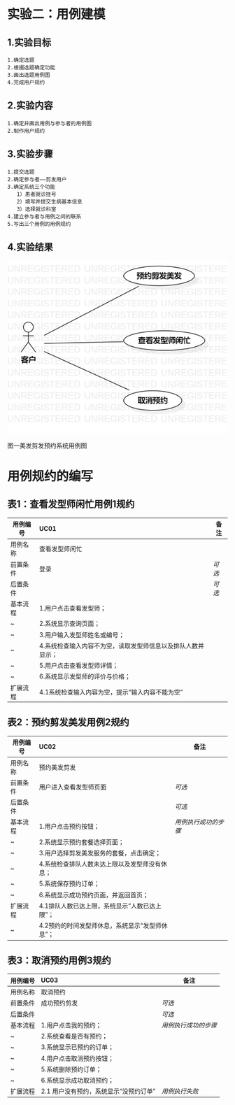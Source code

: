 # 实验二：用例建模

 ## 1.实验目标
    1.确定选题
    2.根据选题确定功能
    3.画出选题用例图
    4.完成用户规约
 ## 2.实验内容
    1.确定并画出用例与参与者的用例图
    2.制作用户规约
 ## 3.实验步骤
    1.提交选题
    2.确定参与者——剪发用户
    3.确定系统三个功能
       1）患者就诊挂号  
       2）填写并提交生病基本信息  
       3）选择就诊科室
    4.建立参与者与用例之间的联系
    5.写出三个用例的用例规约
 ## 4.实验结果
![用例图](./lab2_CaseDiagram.jpg)

图一美发剪发预约系统用例图

# 用例规约的编写

## 表1：查看发型师闲忙用例1规约  

 用例编号  | UC01 | 备注  
 -|:-|-  
 用例名称  | 查看发型师闲忙 |   
 前置条件  |     登录      | *可选*   
 后置条件  |           | *可选*   
 基本流程 | 1.用户点击查看发型师；  |
 ~| 2.系统显示查询页面； | 
 ~| 3.用户输入发型师姓名或编号；  | 
 ~| 4.系统检查输入内容不为空，读取发型师信息以及排队人数并显示；  |    
 ~| 5.用户点击查看发型师详情；   |   
 ~| 6.系统显示发型师的评价与价格；   |   
 扩展流程  | 4.1系统检查输入内容为空，提示“输入内容不能为空” |  

 ## 表2：预约剪发美发用例2规约  

 用例编号  | UC02 | 备注  
 -|:-|-  
 用例名称  | 预约美发剪发 |   
 前置条件  |  用户进入查看发型师页面 | *可选*   
 后置条件  |     | *可选*   
 基本流程  | 1.用户点击预约按钮；|  *用例执行成功的步骤*     
 ~| 2.系统显示预约套餐选择页面；|
 ~| 3.用户选择剪发美发服务的套餐，点击确定；|
 ~| 4.系统检查排队人数未达上限以及发型师没有休息；|
 ~| 5.系统保存预约订单；|
 ~| 6.系统显示成功预约页面，并返回首页；| 
 扩展流程  | 4.1排队人数已达上限，系统显示“人数已达上限”；| 
 ~| 4.2预约的时间发型师休息，系统显示“发型师休息”；|  
 
## 表3：取消预约用例3规约  

 用例编号  | UC03 | 备注  
 -|:-|-  
 用例名称  | 取消预约  |   
 前置条件  |   成功预约剪发  | *可选*   
 后置条件  |      | *可选*   
 基本流程  | 1.用户点击我的预约； |*用例执行成功的步骤*    
 ~| 2.系统查看是否有预约；|   
 ~| 3.系统显示已预约的订单；|   
 ~| 4.用户点击取消预约按钮；|   
 ~| 5.系统删除预约订单；|  
 ~| 6.系统显示成功取消预约；|   
 扩展流程  |2.1 用户没有预约，系统显示“没预约订单”|*用例执行失败*    

